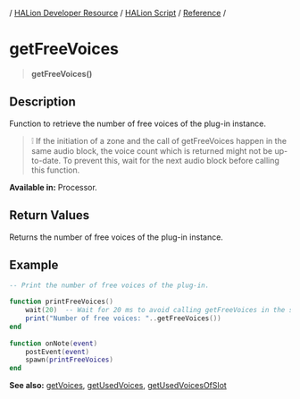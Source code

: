 / [HALion Developer Resource](../../HALion-Developer-Resource.md) / [HALion Script](./HALion-Script.md) / [Reference](./Reference.md) /

# getFreeVoices

>**getFreeVoices()**

## Description

Function to retrieve the number of free voices of the plug-in instance.

>&#10069; If the initiation of a zone and the call of getFreeVoices happen in the same audio block, the voice count which is returned might not be up-to-date. To prevent this, wait for the next audio block before calling this function.

**Available in:** Processor.

## Return Values

Returns the number of free voices of the plug-in instance.

## Example

```lua
-- Print the number of free voices of the plug-in.

function printFreeVoices()
    wait(20)  -- Wait for 20 ms to avoid calling getFreeVoices in the same audio block.
    print("Number of free voices: "..getFreeVoices())
end
 
function onNote(event)
    postEvent(event)
    spawn(printFreeVoices)
end
```

**See also:** [getVoices](./getVoices.md), [getUsedVoices](./getUsedVoices.md), [getUsedVoicesOfSlot](./getUsedVoicesOfSlot.md)